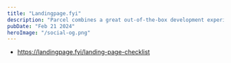 ```yaml
---
title: "Landingpage.fyi"
description: "Parcel combines a great out-of-the-box development experience"
pubDate: "Feb 21 2024"
heroImage: "/social-og.png"
---
```


- https://landingpage.fyi/landing-page-checklist

